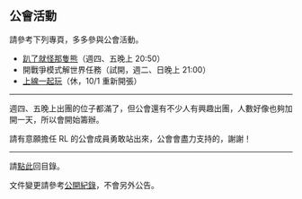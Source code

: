 ## 公會活動

請參考下列專頁，多多參與公會活動。

- [趴了就怪那隻熊](https://badbadweather.github.io/raid.html)（週四、五晚上 20:50）
- 開戰爭模式解世界任務（試開，週二、日晚上 21:00）
- [上線一起玩](https://badbadweather.github.io/mon.html)（休，10/1 重新開張）

--- 

週四、五晚上出團的位子都滿了，但公會還有不少人有興趣出團，人數好像也夠加開一天，所以會開始籌辦。

請有意願擔任 RL 的公會成員勇敢站出來，公會會盡力支持的，謝謝！

--- 

請[點此](https://badbadweather.github.io/)回目錄。

文件變更請參考[公開紀錄](https://github.com/badbadweather/badbadweather.github.io/commits/master/activities.md)，不會另外公告。
